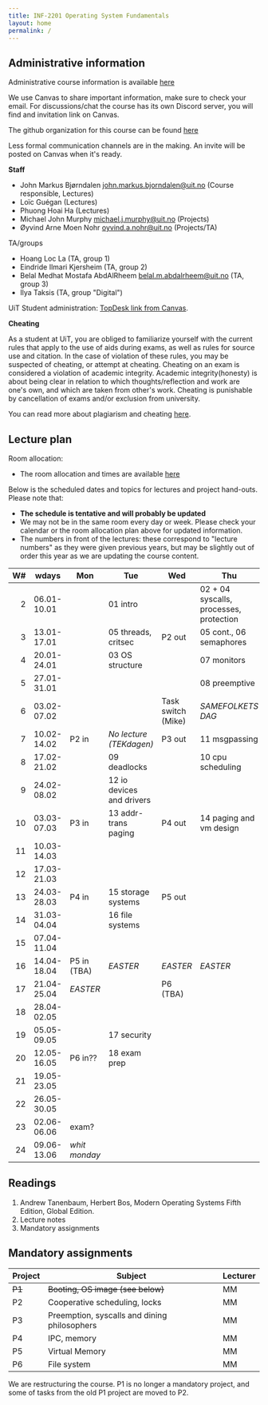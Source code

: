 ```yaml
---
title: INF-2201 Operating System Fundamentals
layout: home
permalink: /
---
```


## Administrative information

Administrative course information is available [here](https://en.uit.no/utdanning/emner/emne?p_document_id=859834)

We use Canvas to share important information, make sure to check your email. 
For discussions/chat the course has its own Discord server, you will find and invitation link on Canvas.

The github organization for this course can be found [here](https://github.com/uit-inf-2201)

Less formal communication channels are in the making. An invite will be posted on Canvas when it's ready.


**Staff**

* John Markus Bjørndalen <john.markus.bjorndalen@uit.no> (Course responsible, Lectures)
* Loïc Guégan (Lectures)
* Phuong Hoai Ha (Lectures)
* Michael John Murphy <michael.j.murphy@uit.no> (Projects)
* Øyvind Arne Moen Nohr <oyvind.a.nohr@uit.no> (Projects/TA)

TA/groups
* Hoang Loc La (TA, group 1)
* Eindride Ilmari Kjersheim (TA, group 2)
* Belal Medhat Mostafa AbdAlRheem <belal.m.abdalrheem@uit.no> (TA, group 3)
* Ilya Taksis (TA, group "Digital")

UiT Student administration: [TopDesk link from Canvas](https://uit.topdesk.net/tas/public/ssp/1550ac93-3cae-443d-a606-4ac1b2e5e6e1).

**Cheating**

As a student at UiT, you are obliged to familiarize yourself with the
current rules that apply to the use of aids during exams, as well as
rules for source use and citation. In the case of violation of these
rules, you may be suspected of cheating, or attempt at
cheating. Cheating on an exam is considered a violation of academic
integrity. Academic integrity(honesty) is about being clear in
relation to which thoughts/reflection and work are one's own, and
which are taken from other's work. Cheating is punishable by
cancellation of exams and/or exclusion from university.

You can read more about plagiarism and cheating [here](https://uit.no/sensor).

## Lecture plan

Room allocation: 
- The room allocation and times are available [here](https://tp.educloud.no/uit/timeplan/timeplan.php?id%5B%5D=INF-2201%2C1&type=course&sem=25v&campus=)

Below is the scheduled dates and topics for lectures and project hand-outs. Please note that: 

- **The schedule is tentative and will probably be updated**
- We may not be in the same room every day or week. Please check your calendar or the room allocation plan above for updated information.
- The numbers in front of the lectures: these correspond to "lecture numbers" as they were given previous years, but may be slightly out 
  of order this year as we are updating the course content. 



| W# | wdays       | Mon           | Tue                       | Wed                | Thu                                     | Fr              |
|---:|-------------|---------------|---------------------------|--------------------|-----------------------------------------|-----------------|
|  2 | 06.01-10.01 |               | 01 intro                  |                    | 02 + 04 syscalls, processes, protection |                 |
|  3 | 13.01-17.01 |               | 05 threads, critsec       | P2 out             | 05 cont., 06 semaphores                 |                 |
|  4 | 20.01-24.01 |               | 03 OS structure           |                    | 07 monitors                             |                 |
|  5 | 27.01-31.01 |               |                           |                    | 08 preemptive                           |                 |
|  6 | 03.02-07.02 |               |                           | Task switch (Mike) | *SAMEFOLKETS DAG*                       |                 |
|  7 | 10.02-14.02 | P2 in         | *No lecture (TEKdagen)*   | P3 out             | 11 msgpassing                           |                 |
|  8 | 17.02-21.02 |               | 09 deadlocks              |                    | 10 cpu scheduling                       |                 |
|  9 | 24.02-08.02 |               | 12 io devices and drivers |                    |                                         |                 |
| 10 | 03.03-07.03 | P3 in         | 13 addr-trans paging      | P4 out             | 14 paging and vm design                 |                 |
| 11 | 10.03-14.03 |               |                           |                    |                                         |                 |
| 12 | 17.03-21.03 |               |                           |                    |                                         |                 |
| 13 | 24.03-28.03 | P4 in         | 15 storage systems        | P5 out             |                                         |                 |
| 14 | 31.03-04.04 |               | 16 file systems           |                    |                                         |                 |
| 15 | 07.04-11.04 |               |                           |                    |                                         |                 |
| 16 | 14.04-18.04 | P5 in (TBA)   | *EASTER*                  | *EASTER*           | *EASTER*                                | *EASTER*        |
| 17 | 21.04-25.04 | *EASTER*      |                           | P6 (TBA)           |                                         |                 |
| 18 | 28.04-02.05 |               |                           |                    |                                         |                 |
| 19 | 05.05-09.05 |               | 17 security               |                    |                                         |                 |
| 20 | 12.05-16.05 | P6 in??       | 18 exam prep              |                    |                                         |                 |
| 21 | 19.05-23.05 |               |                           |                    |                                         |                 |
| 22 | 26.05-30.05 |               |                           |                    |                                         |                 |
| 23 | 02.06-06.06 | exam?         |                           |                    |                                         |                 |
| 24 | 09.06-13.06 | *whit monday* |                           |                    |                                         | End of semester |

## Readings

1. Andrew Tanenbaum, Herbert Bos, Modern Operating Systems Fifth Edition, Global Edition.
2. Lecture notes
3. Mandatory assignments

## Mandatory assignments

| Project | Subject                                      | Lecturer |
|---------|----------------------------------------------|----------|
| ~~P1~~  | ~~Booting, OS image  (see below)~~           | MM       |
| P2      | Cooperative scheduling, locks                | MM       |
| P3      | Preemption, syscalls and dining philosophers | MM       |
| P4      | IPC, memory                                  | MM       |
| P5      | Virtual Memory                               | MM       |
| P6      | File system                                  | MM       |

We are restructuring the course. P1 is no longer a mandatory project,
and some of tasks from the old P1 project are moved to P2.

